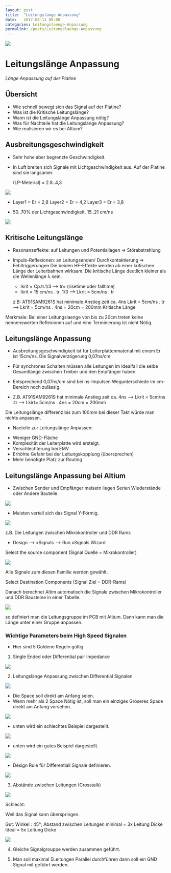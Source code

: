 ```yaml
---
layout: post
title:  "Leitungslänge Anpassung"
date:   2017-04-11 08:00
categories: Leitungslaenge-Anpassung
permalink: /posts/Leitungslaenge-Anpassung
---
```


![](https://hakandilek.github.io/layout-pcb.de/static/img/2017-04-10/0.Laenge_uebersicht.png) 

# Leitungslänge Anpassung 
*Länge Anpassung auf der Platine* 

## Übersicht
* Wie schnell bewegt sich das Signal auf der Platine? 
* Was ist die Kritische Leitungslänge? 
* Wann ist die Leitungslänge Anpassung nötig? 
* Was für Nachteile hat die Leitungslänge Anpassung? 
* Wie realisieren wir es bei Altium? 

## Ausbreitungsgeschwindigkeit
* Sehr hohe aber begrenzte Geschwindigkeit.
* In Luft breiten sich Signale mit Lichtgeschwindigkeit aus. Auf der Platine sind sie langsamer. 

  (LP-Meterial) = 2.8..4,3

![](https://hakandilek.github.io/layout-pcb.de/static/img/2017-04-10/1.Er_Lagen.png) 

* Layer1 = Er = 2,8
  Layer2 = Er = 4,2
  Layer3 = Er = 3,8

* 50..70% der Lichtgeschwindigkeit. 15..21 cm/ns

![](https://hakandilek.github.io/layout-pcb.de/static/img/2017-04-10/2.Er_Lagen.png) 


## Kritische Leitungslänge
* Resonanzeffekte: auf Leitungen und Potentiallagen ⇒ Störabstrahlung  
* Impuls-Reflexionen: an Leitungsenden/ Durchkontaktierung ⇒ Fehltriggerungen
  Die beiden HF-Effekte werden ab einer kritischen Länge der Leiterbahnen wirksam.
  Die kritische Länge deutlich kleiner als die Wellenlänge λ sein. 

  * Ikrit = Cp.tr.1/3 --> tr= (risetime oder falltime)
  * Ikrit = 15 cm/ns . tr. 1/3 --> Lkrit = 5cm/ns . tr

  z.B: AT91SAM9261S hat minimale Anstieg zeit ca. 4ns
  Lkrit = 5cm/ns . tr --> Lkrit = 5cm/ns . 4ns = 20cm = 200mm Kritische Länge

 Merkmale: Bei einer Leitungslaenge von bis zu 20cm treten keine nennenswerten Reflexionen auf und eine Terminierung ist nicht Nötig.

## Leitungslänge Anpassung
* Ausbreitungsgeschwindigkeit ist für Leiterplattenmaterial mit einem Er ist 15cm/ns. Die Signalverzögerung   0,07ns/cm

* Für synchrones Schalten müssen alle Leitungen im Idealfall die selbe Gesamtlänge zwischen Treiber und den Empfänger haben.

* Entsprechend   0,07ns/cm sind bei ns-Impulsen Wegunterschiede im cm-Bereich noch zulässig.

* Z.B. AT91SAM9261S hat minimale Anstieg zeit ca. 4ns
 --> Lkrit = 5cm/ns .tr --> Lkirt= 5cm/ns . 4ns = 20cm = 200mm
 
 Die Leitungslänge differenz bis zum 100mm bei dieser Takt würde man nichts anpassen.

* Nacteile zur Leitungslänge Anpassen:
- Weniger GND-Fläche
- Komplexität der Leiterplatte wird ersteigt.
- Verschlechterung bei EMV
- Erhöhte Gefahr bei der Leitungskopplung (übersprechen)
- Mehr benötigte Platz zur Routing

## Leitungslänge Anpassung bei Altium

* Zwischen Sender und Empfänger meisetn liegen Serien Wiederstände oder Andere Bauteile.

![](https://hakandilek.github.io/layout-pcb.de/static/img/2017-04-10/3.xSignal.png) 

* Meisten verteil sich das Signal Y-Förmig.


![](https://hakandilek.github.io/layout-pcb.de/static/img/2017-04-10/4.YForm.png)


z.B. Die Leitungen zwischen Mikrokontroller und DDR Rams

* Design --> xSignals --> Run xSignals Wizard

Select the source component (Signal Quelle = Mikrokontroller)

![](https://hakandilek.github.io/layout-pcb.de/static/img/2017-04-10/5.DDR_Signal.png)

Alle Signale zum diesen Familie werden gewählt.

Select Destination Components (Signal Ziel = DDR-Rams)

Danach berechnet Altim automatisch die Signale zwischen Mikrokontroller und DDR Bausteine in einer Tabelle. 

![](https://hakandilek.github.io/layout-pcb.de/static/img/2017-04-10/6.xSignal_routes.png)

so definiert man die Leitungsgruppe im PCB mit Altium. Dann kann man die Länge unter einer Gruppe anpassen.

### Wichtige Parameters beim High Speed Signalen
* Hier sind 5 Goldene Regeln gültig


1. Single Ended oder Differential pair Impedance

![](https://hakandilek.github.io/layout-pcb.de/static/img/2017-04-10/7.Anpaasung_Altium.png)

2. Leitungslänge Anpassung zwischen Differential Signalen

![](https://hakandilek.github.io/layout-pcb.de/static/img/2017-04-10/8.Diff_Signal_Anpassung.png)



* Die Space soll direkt am Anfang seien.
* Wenn mehr als 2 Space Nötig ist, soll man ein einziges Gröseres Space direkt am Anfang vorsehen.

![](https://hakandilek.github.io/layout-pcb.de/static/img/2017-04-10/9.Diff_Signal_3Space.png)


* unten wird ein schlechtes Beispiel dargestellt.

![](https://hakandilek.github.io/layout-pcb.de/static/img/2017-04-10/10.Diff_Sig_Bad.png)


* unten wird ein gutes Beispiel dargestellt.

![](https://hakandilek.github.io/layout-pcb.de/static/img/2017-04-10/11.Diff_Sig_good.png)

* Design Rule für Differentiall Signale definieren.

![](https://hakandilek.github.io/layout-pcb.de/static/img/2017-04-10/12.Diff_Sig_Rules.png)

3. Abstände zwischen Leitungen (Crosstalk)

![](https://hakandilek.github.io/layout-pcb.de/static/img/2017-04-10/13.crosstalk.png)

Schlecht: 

Weil das Signal kann überspringen.

Gut: 
Winkel : 45°; 
Abstand zwischen Leitungen minimal = 3x Leitung Dicke
Ideal = 5x Leitung Dicke

![](https://hakandilek.github.io/layout-pcb.de/static/img/2017-04-10/14.Ideal_Routing.png)

4. Gleiche Signalgrouppe werden zusammen geführt.

5. Man soll maximal 5Leitungen Parallel durchführen dann soll ein GND Signal mit geführt werden.










